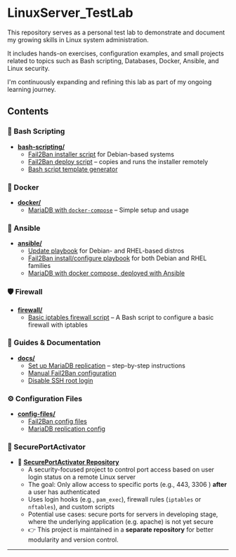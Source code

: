 # LinuxServer_TestLab

This repository serves as a personal test lab to demonstrate and document my growing skills in Linux system administration.

It includes hands-on exercises, configuration examples, and small projects related to topics such as Bash scripting, Databases, Docker, Ansible, and Linux security.

I'm continuously expanding and refining this lab as part of my ongoing learning journey.

## Contents

### 🔧 Bash Scripting
- [**bash-scripting/**](./control_host/bash/)  
  - [Fail2Ban installer script](./control_host/bash/install_fail2ban/install_fail2ban.sh) for Debian-based systems  
  - [Fail2Ban deploy script](./control_host/bash/install_fail2ban/deploy_and-test_fail2ban.sh) – copies and runs the installer remotely  
  - [Bash script template generator](./control_host/bash/utilities/create_bashscript.sh)

### 🐳 Docker
- [**docker/**](./container)  
  - [MariaDB with `docker-compose`](./container/mariadb/compose.yaml) – Simple setup and usage

### 🤖 Ansible
- [**ansible/**](./control_host/ansible/)  
  - [Update playbook](./control_host/ansible/playbooks/update_packages.yml) for Debian- and RHEL-based distros  
  - [Fail2Ban install/configure playbook](./control_host/ansible/playbooks/fail2ban.yml) for both Debian and RHEL families
  - [MariaDB with docker compose, deployed with Ansible](./control_host/ansible/playbooks/mariadb/) 
  
### 🛡️ Firewall
- [**firewall/**](./control_host/bash/firewall/)  
  - [Basic iptables firewall script](./control_host/bash/firewall/iptables_config.sh) – A Bash script to configure a basic firewall with iptables  
  
### 📘 Guides & Documentation
- [**docs/**](./doc)  
  - [Set up MariaDB replication](./doc/db/mariaDB/setup_replication.md) – step-by-step instructions  
  - [Manual Fail2Ban configuration](./doc/security_and_hardening/fail2ban.md)  
  - [Disable SSH root login](./doc/security_and_hardening/ssh_disable_root_login.md)

### ⚙️ Configuration Files
- [**config-files/**](./server/)  
  - [Fail2Ban config files](./server/shared_config/etc/fail2ban/jail.d/customisation.local/)  
  - [MariaDB replication config](./server/server_specific/Server1/etc/mysql/my.cnf/)

### 🧳 SecurePortActivator
- 🔗 [**SecurePortActivator Repository**](https://github.com/marendtLinux/SecurePortActivator)  
  - A security-focused project to control port access based on user login status on a remote Linux server  
  - The goal: Only allow access to specific ports (e.g., 443, 3306 ) **after** a user has authenticated  
  - Uses login hooks (e.g., `pam_exec`), firewall rules (`iptables` or `nftables`), and custom scripts  
  - Potential use cases: secure ports for servers in developing stage, where the underlying application (e.g. apache) is not yet secure 
  - 👉 This project is maintained in a **separate repository** for better modularity and version control.

---

